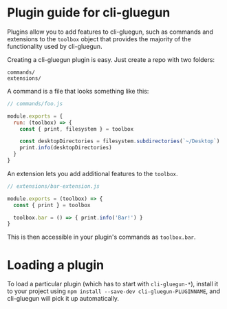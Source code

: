 # Plugin guide for cli-gluegun

Plugins allow you to add features to cli-gluegun, such as commands and
extensions to the `toolbox` object that provides the majority of the functionality
used by cli-gluegun.

Creating a cli-gluegun plugin is easy. Just create a repo with two folders:

```
commands/
extensions/
```

A command is a file that looks something like this:

```js
// commands/foo.js

module.exports = {
  run: (toolbox) => {
    const { print, filesystem } = toolbox

    const desktopDirectories = filesystem.subdirectories(`~/Desktop`)
    print.info(desktopDirectories)
  }
}
```

An extension lets you add additional features to the `toolbox`.

```js
// extensions/bar-extension.js

module.exports = (toolbox) => {
  const { print } = toolbox

  toolbox.bar = () => { print.info('Bar!') }
}
```

This is then accessible in your plugin's commands as `toolbox.bar`.

# Loading a plugin

To load a particular plugin (which has to start with `cli-gluegun-*`),
install it to your project using `npm install --save-dev cli-gluegun-PLUGINNAME`,
and cli-gluegun will pick it up automatically.
